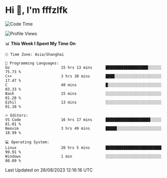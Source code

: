 # Hi 👋, I'm fffzlfk

<!--START_SECTION:waka-->
![Code Time](http://img.shields.io/badge/Code%20Time-373%20hrs%209%20mins-blue)

![Profile Views](http://img.shields.io/badge/Profile%20Views-0-blue)

📊 **This Week I Spent My Time On** 

```text
🕑︎ Time Zone: Asia/Shanghai

💬 Programming Languages: 
Go                       15 hrs 13 mins      ███████████████████░░░░░░   75.73 % 
C++                      3 hrs 30 mins       ████░░░░░░░░░░░░░░░░░░░░░   17.47 % 
C                        40 mins             █░░░░░░░░░░░░░░░░░░░░░░░░   03.33 % 
Bash                     15 mins             ░░░░░░░░░░░░░░░░░░░░░░░░░   01.28 % 
Ezhil                    13 mins             ░░░░░░░░░░░░░░░░░░░░░░░░░   01.10 % 

🔥 Editors: 
VS Code                  16 hrs 17 mins      ████████████████████░░░░░   81.01 % 
Neovim                   3 hrs 49 mins       █████░░░░░░░░░░░░░░░░░░░░   18.99 % 

💻 Operating System: 
Linux                    20 hrs 5 mins       █████████████████████████   99.91 % 
Windows                  1 min               ░░░░░░░░░░░░░░░░░░░░░░░░░   00.09 % 
```


 Last Updated on 28/08/2023 12:16:16 UTC
<!--END_SECTION:waka-->
